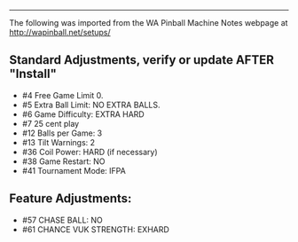 ***
The following was imported from the WA Pinball Machine Notes webpage at http://wapinball.net/setups/
## Standard Adjustments, verify or update AFTER "Install"
-   #4 Free Game Limit 0.
-   #5 Extra Ball Limit: NO EXTRA BALLS.
-   #6 Game Difficulty: EXTRA HARD
-   #7 25 cent play
-   #12 Balls per Game: 3
-   #13 Tilt Warnings: 2
-   #36 Coil Power: HARD (if necessary)
-   #38 Game Restart: NO
-   #41 Tournament Mode: IFPA
## Feature Adjustments:
-   #57 CHASE BALL: NO
-   #61 CHANCE VUK STRENGTH: EXHARD
